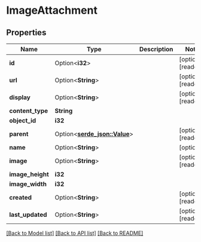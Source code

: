 # ImageAttachment

## Properties

Name | Type | Description | Notes
------------ | ------------- | ------------- | -------------
**id** | Option<**i32**> |  | [optional][readonly]
**url** | Option<**String**> |  | [optional][readonly]
**display** | Option<**String**> |  | [optional][readonly]
**content_type** | **String** |  | 
**object_id** | **i32** |  | 
**parent** | Option<[**serde_json::Value**](.md)> |  | [optional][readonly]
**name** | Option<**String**> |  | [optional]
**image** | Option<**String**> |  | [optional][readonly]
**image_height** | **i32** |  | 
**image_width** | **i32** |  | 
**created** | Option<**String**> |  | [optional][readonly]
**last_updated** | Option<**String**> |  | [optional][readonly]

[[Back to Model list]](../README.md#documentation-for-models) [[Back to API list]](../README.md#documentation-for-api-endpoints) [[Back to README]](../README.md)


